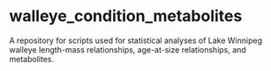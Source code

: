# walleye_condition_metabolites
A repository for scripts used for statistical analyses of Lake Winnipeg walleye length-mass relationships, age-at-size relationships, and metabolites. 
